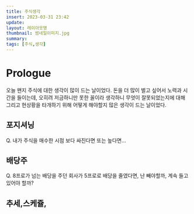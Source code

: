 ```yaml
---
title: 주식생각
insert: 2023-03-31 23:42
update: 
layout: 레이아웃명
thumbnail: 썸네일이미지.jpg
summary: 
tags: [주식,생각]
---
```


# Prologue
오늘 왠지 주식에 대한 생각이 많이 드는 날이었다. 돈을 더 많이 벌고 싶어서 노력과 시간을 들이는데, 오히려 저금하니만 못한 꼴이라 생각하니 무엇이 잘못되었는지에 대해 그리고 현상황을 타개하기 위해 어떻게 해야할지 많은 생각이 드는 날이었다.

## 포지셔닝
Q. 내가 주식을 매수한 시점 보다 싸진다면 또는 높다면...

## 배당주
Q. 8프로가 넘는 배당을 주던 회사가 5프로로 배당을 줄였다면, 난 빼야할까, 계속 들고 있어야 할까? <br/>

## 추세,스케쥴,
